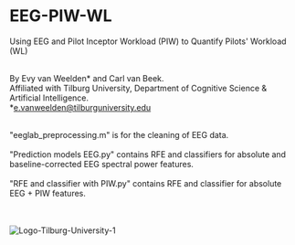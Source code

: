 # EEG-PIW-WL
Using EEG and Pilot Inceptor Workload (PIW) to Quantify Pilots' Workload (WL)

<br>By Evy van Weelden* and Carl van Beek.
<br>Affiliated with Tilburg University, Department of Cognitive Science & Artificial Intelligence.
<br>*e.vanweelden@tilburguniversity.edu</br>

<br>"eeglab_preprocessing.m" is for the cleaning of EEG data.</br>
<br>"Prediction models EEG.py" contains RFE and classifiers for absolute and baseline-corrected EEG spectral power features.</br>
<br>"RFE and classifier with PIW.py" contains RFE and classifier for absolute EEG + PIW features.</br>

<br></br>
![Logo-Tilburg-University-1](https://github.com/evyvanweelden/EEG-PIW-WL/assets/89483153/116ef3af-8dba-48a7-8ebf-eab6735d9186)

